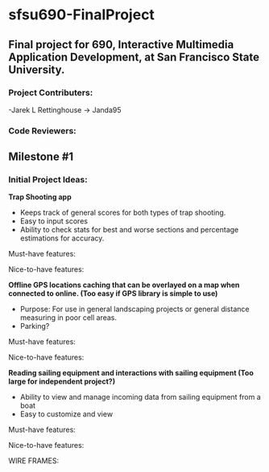 # sfsu690-FinalProject
## Final project for 690, Interactive Multimedia Application Development, at San Francisco State University. 

### Project Contributers:
-Jarek L Rettinghouse -> Janda95

### Code Reviewers:


## Milestone #1

### Initial Project Ideas:
**Trap Shooting app**

- Keeps track of general scores for both types of trap shooting.
- Easy to input scores
- Ability to check stats for best and worse sections and percentage estimations for accuracy.

Must-have features:


Nice-to-have features:



**Offline GPS locations caching that can be overlayed on a map when connected to online. (Too easy if GPS library is simple to use)**

  -  Purpose: For use in general landscaping projects or general distance measuring in poor cell areas.
  -  Parking?
  
Must-have features:


Nice-to-have features:
  
  
**Reading sailing equipment and interactions with sailing equipment (Too large for independent project?)**

  - Ability to view and manage incoming data from sailing equipment from a boat
  - Easy to customize and view
  

Must-have features:


Nice-to-have features:



WIRE FRAMES:




